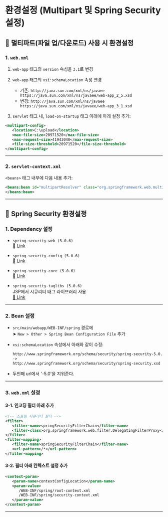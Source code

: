# 환경설정 (Multipart 및 Spring Security 설정)

## 📁 멀티파트(파일 업/다운로드) 사용 시 환경설정

### 1. `web.xml`

1. `web-app` 태그의 `version` 속성을 `3.1`로 변경  
2. `web-app` 태그의 `xsi:schemaLocation` 속성 변경  
   - 기존: `http://java.sun.com/xml/ns/javaee https://java.sun.com/xml/ns/javaee/web-app_2_5.xsd`  
   - 변경: `http://java.sun.com/xml/ns/javaee https://java.sun.com/xml/ns/javaee/web-app_3_1.xsd`

3. `servlet` 태그 내, `load-on-startup` 태그 아래에 아래 설정 추가:

```xml
<multipart-config>
   <location>C:\upload</location>
   <max-file-size>20971520</max-file-size>
   <max-request-size>41943040</max-request-size>
   <file-size-threshold>20971520</file-size-threshold>
</multipart-config>
```

---

### 2. `servlet-context.xml`

`<beans>` 태그 내부에 다음 내용 추가:

```xml
<beans:bean id="multipartResolver" class="org.springframework.web.multipart.support.StandardServletMultipartResolver">
</beans:bean>
```

---

## 🔐 Spring Security 환경설정

### 1. Dependency 설정

- `spring-security-web (5.0.6)`  
  [🔗 Link](https://mvnrepository.com/artifact/org.springframework.security/spring-security-web)

- `spring-security-config (5.0.6)`  
  [🔗 Link](https://mvnrepository.com/artifact/org.springframework.security/spring-security-config)

- `spring-security-core (5.0.6)`  
  [🔗 Link](https://mvnrepository.com/artifact/org.springframework.security/spring-security-core)

- `spring-security-taglibs (5.0.6)`  
  JSP에서 시큐리티 태그 라이브러리 사용  
  [🔗 Link](https://mvnrepository.com/artifact/org.springframework.security/spring-security-taglibs)

---

### 2. Bean 설정

- `src/main/webapp/WEB-INF/spring` 경로에  
  ➤ `New > Other > Spring Bean Configuration File` 추가

- `xsi:schemaLocation` 속성에서 아래와 같이 수정:  
  ```xml
  http://www.springframework.org/schema/security/spring-security-5.0.xd 
  ->
  http://www.springframework.org/schema/security/spring-security.xsd
  ```
- 두번째 url에서 '-5.0'을 지워준다.
---

### 3. `web.xml` 설정

#### 3-1. 인코딩 필터 아래 추가

```xml
<!-- 스프링 시큐리티 필터 -->
<filter>
   <filter-name>springSecurityFilterChain</filter-name>
   <filter-class>org.springframework.web.filter.DelegatingFilterProxy</filter-class>
</filter>
<filter-mapping>
   <filter-name>springSecurityFilterChain</filter-name>
   <url-pattern>/*</url-pattern>
</filter-mapping>
```

#### 3-2. 필터 아래 컨텍스트 설정 추가

```xml
<context-param>
   <param-name>contextConfigLocation</param-name>
   <param-value>
      /WEB-INF/spring/root-context.xml
      /WEB-INF/spring/security-context.xml
   </param-value>
</context-param>
```

---